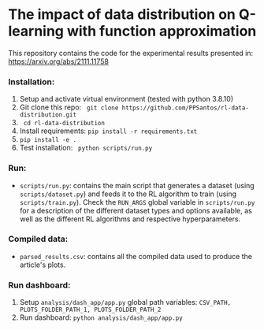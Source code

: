 # The impact of data distribution on Q-learning with function approximation

This repository contains the code for the experimental results presented in: https://arxiv.org/abs/2111.11758

### Installation:
1) Setup and activate virtual environment (tested with python 3.8.10)
2) Git clone this repo: ``` git clone https://github.com/PPSantos/rl-data-distribution.git```
3) ``` cd rl-data-distribution```
4) Install requirements: ``` pip install -r requirements.txt ```
5) ``` pip install -e . ```
9) Test installation: ``` python scripts/run.py```

### Run:

- ``` scripts/run.py ```: contains the main script that generates a dataset (using ```scripts/dataset.py```) and feeds it to the RL algorithm to train (using ```scripts/train.py```). Check the ``` RUN_ARGS ``` global variable in ``` scripts/run.py ``` for a description of the different dataset types and options available, as well as the different RL algorithms and respective hyperparameters.

### Compiled data:
- ``` parsed_results.csv ```: contains all the compiled data used to produce the article's plots. 

### Run dashboard:
 1) Setup ```analysis/dash_app/app.py``` global path variables: ```CSV_PATH, PLOTS_FOLDER_PATH_1, PLOTS_FOLDER_PATH_2```
 2) Run dashboard: ```python analysis/dash_app/app.py```
